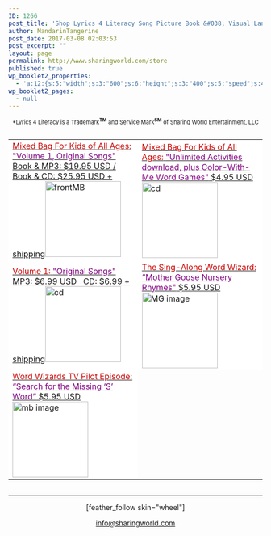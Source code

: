 ```yaml
---
ID: 1266
post_title: 'Shop Lyrics 4 Literacy Song Picture Book &#038; Visual Language video Products'
author: MandarinTangerine
post_date: 2017-03-08 02:03:53
post_excerpt: ""
layout: page
permalink: http://www.sharingworld.com/store
published: true
wp_booklet2_properties:
  - 'a:12:{s:5:"width";s:3:"600";s:6:"height";s:3:"400";s:5:"speed";s:4:"1000";s:5:"delay";s:4:"5000";s:9:"direction";s:3:"LTR";s:14:"arrows_enabled";b:0;s:20:"page_numbers_enabled";b:1;s:14:"cover_behavior";s:4:"open";s:7:"padding";s:2:"10";s:18:"thumbnails_enabled";b:0;s:13:"popup_enabled";s:0:"";s:5:"theme";s:7:"default";}'
wp_booklet2_pages:
  - null
---
```

<p style="font-size: 11px; text-align: center;">*Lyrics 4 Literacy is a Trademark<span style="font-weight: bold;"><sup>TM</sup></span> and Service Mark<span style="font-weight: bold;"><sup>SM</sup></span> of Sharing World Entertainment, LLC</p>
<a href="http://www.sharingworld.com/cart" target="_blank"><img src="http://image.payloadz.com/images/btn-viewcart-b2.png" alt="" border="0" /></a>
<table style="margin-bottom: 0;">
<tbody><!--Mixed bag-->
<tr style="margin-bottom: 0;">
<td style="background-color: #fff; border: 0; margin: 0;"><a href="http://www.sharingworld.com/product/mixed-bag-for-kids"><span style="color: #c00; font-size: 16px;">Mixed Bag For Kids of All Ages:</span>
<span style="color: purple;">"Volume 1, Original Songs"</span>
Book &amp; MP3: $19.95 USD / Book &amp; CD: $25.95 USD + shipping</a><a href="http://www.sharingworld.com/product/mixed-bag-for-kids"><img class="aligncenter size-thumbnail wp-image-178" src="http://www.sharingworld.com/wp-content/uploads/2016/03/frontMB-150x150.jpg" alt="frontMB" width="150" height="150" /></a><a href="http://www.sharingworld.com/product/mixed-bag-for-kids"><img src="http://www.sharingworld.com/wp-content/uploads/2016/02/add-cart-e1464143165363.png" alt="" /></a></td>
<!--book color-->
<td style="background-color: #ffffff; border: 0;"><a href="http://www.sharingworld.com/product/activities-color-with-me-word-games"><span style="color: #cc0000; font-size: 16px;">Mixed Bag For Kids of All Ages:</span>
<span style="color: #800080;">"Unlimited Activities download, plus Color-With-Me Word Games"</span>
$4.95 USD</a><a href="http://www.sharingworld.com/product/activities-color-with-me-word-games"><img class="aligncenter size-thumbnail wp-image-71" src="http://www.sharingworld.com/wp-content/uploads/2017/05/color-book-150x150-1.png" alt="cd" width="150" height="150" /></a><a href="http://www.sharingworld.com/product/activities-color-with-me-word-games"><img src="http://www.sharingworld.com/wp-content/uploads/2016/02/add-cart-e1464143165363.png" alt="" /></a></td>
</tr>
<!--Volume 1-->
<tr style="margin-bottom: 0;">
<td style="background-color: #ffffff; border: 0;"><a href="http://www.sharingworld.com/product/volume-1"><span style="color: #cc0000; font-size: 16px;">Volume 1:</span>
<span style="color: #800080;">"Original Songs"</span>
MP3: $6.99 USD   CD: $6.99 + shipping</a><a href="http://www.sharingworld.com/product/volume-1"><img class="aligncenter size-thumbnail wp-image-71" src="http://www.sharingworld.com/wp-content/uploads/2016/03/cd-150x150.jpg" alt="cd" width="150" height="150" /></a><a href="http://www.sharingworld.com/product/volume-1"><img src="http://www.sharingworld.com/wp-content/uploads/2016/02/add-cart-e1464143165363.png" alt="" /></a></td>
<!--Sing Along-->
<td style="background-color: #ffffff; border: 0; margin: 0;"><a href="http://www.sharingworld.com/product/the-sing-along-word-wizard-mother-goose-nursery-rhymes"><span style="color: #cc0000; font-size: 16px;">The Sing-Along Word Wizard:</span>
<span style="color: #800080;"> “Mother Goose Nursery Rhymes"</span>
$5.95 USD</a><a href="http://www.sharingworld.com/product/the-sing-along-word-wizard-mother-goose-nursery-rhymes"><img class="aligncenter size-thumbnail wp-image-593" src="http://www.sharingworld.com/wp-content/uploads/2016/02/MG-image-150x150.jpg" alt="MG image" width="150" height="150" /></a><a href="http://www.sharingworld.com/product/the-sing-along-word-wizard-mother-goose-nursery-rhymes" target="paypal"><img src="http://www.sharingworld.com/wp-content/uploads/2016/02/add-cart-e1464143165363.png" alt="" border="0" /></a></td>
</tr>
<!--Word Wizards TV Pilot-->
<tr style="margin-bottom: 0;">
<td style="background-color: #ffffff; border: 0;"><a href="http://www.sharingworld.com/product/word-wizards-tv-pilot-episode-search-for-the-missing-s-word"><span style="color: #cc0000; font-size: 16px;">Word Wizards TV Pilot Episode:</span>
<span style="color: #800080;"> “Search for the Missing ‘S’ Word”</span>
$5.95 USD</a><a href="http://www.sharingworld.com/product/word-wizards-tv-pilot-episode-search-for-the-missing-s-word"><img class="aligncenter size-thumbnail wp-image-595" src="http://www.sharingworld.com/wp-content/uploads/2016/02/mb-image-150x150.jpg" alt="mb image" width="150" height="150" /></a><a href="http://www.sharingworld.com/product/word-wizards-tv-pilot-episode-search-for-the-missing-s-word" target="paypal"><img src="http://www.sharingworld.com/wp-content/uploads/2016/02/add-cart-e1464143165363.png" alt="" border="0" /></a></td>
</tr>
</tbody>
</table>
&nbsp;

<hr />
<p style="text-align: center;">[feather_follow skin="wheel"]</p>
<p style="text-align: center;"><a href="mailto:info@sharingworld.com">info@sharingworld.com</a></p>
